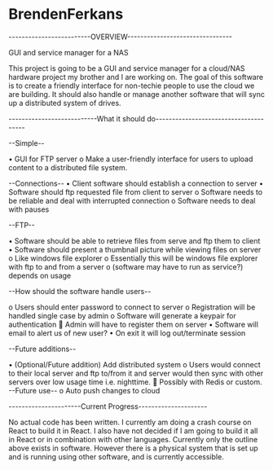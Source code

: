 # BrendenFerkans

-------------------------OVERVIEW--------------------------------

GUI and service manager for a NAS

This project is going to be a GUI and service manager for a cloud/NAS hardware project my brother and I are working on. The goal of this software is to create a friendly interface for non-techie people to use the cloud we are building. It should also handle or manage another software that will sync up a distributed system of drives.


---------------------------What it should do--------------------------------------

--Simple--

•	GUI for FTP server
o	Make a user-friendly interface for users to upload content to a distributed file system.

--Connections--
•	Client software should establish a connection to server
•	Software should ftp requested file from client to server
o	Software needs to be reliable and deal with interrupted connection
o	Software needs to deal with pauses

--FTP--

•	Software should be able to retrieve files from serve and ftp them to client
•	Software should present a thumbnail picture while viewing files on server
o	Like windows file explorer
o	Essentially this will be windows file explorer with ftp to and from a server
o	(software may have to run as service?) depends on usage

--How should the software handle users--

o	Users should enter password to connect to server
o	Registration will be handled single case by admin
o	Software will generate a keypair for authentication
	Admin will have to register them on server
•	Software will email to alert us of new user?
•	On exit it will log out/terminate session

--Future additions--

•	(Optional/Future addition) Add distributed system
o	Users would connect to their local server and ftp to/from it and server would then sync with other servers over low usage time i.e. nighttime.
	Possibly with Redis or custom.
--Future use--
o	Auto push changes to cloud




----------------------Current Progress---------------------

No actual code has been written. I currently am doing a crash course on React to build it in React. I also have not decided if I am going to build it all in React or in combination with other languages.
Currently only the outline above exists in software. However there is a physical system that is set up and is running using other software, and is currently accessible.
